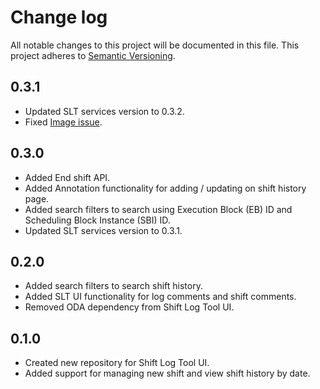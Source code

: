 Change log
===========

All notable changes to this project will be documented in this file.
This project adheres to [Semantic Versioning](http://semver.org/).

0.3.1
-----------

- Updated SLT services version to 0.3.2.
- Fixed [Image issue](https://jira.skatelescope.org/browse/NAK-1163). 

0.3.0
-----------

- Added End shift API.
- Added Annotation functionality for adding / updating on shift history page.
- Added search filters to search using Execution Block (EB) ID and Scheduling Block Instance (SBI) ID.
- Updated SLT services version to 0.3.1.


0.2.0
-----------

- Added search filters to search shift history.
- Added SLT UI functionality for log comments and shift comments.
- Removed ODA dependency from Shift Log Tool UI.


0.1.0
------

- Created new repository for Shift Log Tool UI.
- Added support for managing new shift and view shift history by date.
